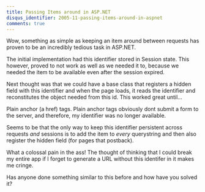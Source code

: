 ```yaml
---
title: Passing Items around in ASP.NET
disqus_identifier: 2005-11-passing-items-around-in-aspnet
comments: true
---
```


Wow, something as simple as keeping an item around between requests has proven to be an incredibly tedious task in ASP.NET.

The initial implementation had this identifier stored in Session state. This however, proved to not work as well as we needed it to, because we needed the item to be available even after the session expired.

Next thought was that we could have a base class that registers a hidden field with this identifier and when the page loads, it reads the identifier and reconstitutes the object needed from this id. This worked great until...

Plain anchor (a href) tags. Plain anchor tags obviously dont submit a form to the server, and therefore, my identifier was no longer available.

Seems to be that the only way to keep this identifier persistent across requests *and* sessions is to add the item to *every* querystring and then also register the hidden field (for pages that postback).

What a colossal pain in the ass! The thought of thinking that I could break my entire app if I forget to generate a URL without this identifer in it makes me cringe.

Has anyone done something similar to this before and how have you solved it?

